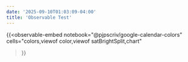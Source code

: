 ```yaml
---
date: '2025-09-10T01:03:09-04:00'
title: 'Observable Test'
---
```


{{<observable-embed 
    notebook="@pjpscriv/google-calendar-colors"
    cells="colors,viewof color,viewof satBrightSplit,chart"
>}}
